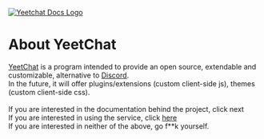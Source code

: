 [![Yeetchat Docs Logo](https://yeetchat.github.io/yeetchat-docs/misc/icons/ycdocs-light-transparent.png)](https://docs.yeetchat.xyz)
# About YeetChat
[YeetChat](//yeetchat.xyz/?ref=docs) is a program intended to provide an open source, extendable and customizable, alternative to [Discord](//discordapp.com).<br>
In the future, it will offer plugins/extensions (custom client-side js), themes (custom client-side css).<br>
<br>
If you are interested in the documentation behind the project, click next<br>
If you are interested in using the service, click [here](//yeetchat.xyz/?ref=docs)<br>
If you are interested in neither of the above, go f**k yourself.

